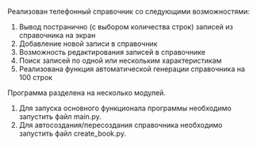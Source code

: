 Реализован телефонный справочник со следующими возможностями:
1. Вывод постранично (с выбором количества строк) записей из справочника на экран
2. Добавление новой записи в справочник
3. Возможность редактирования записей в справочнике
4. Поиск записей по одной или нескольким характеристикам
5. Реализована функция автоматической генерации справочника на 100 строк

Программа разделена на несколько модулей. 
1. Для запуска основного функционала программы необходимо запустить файл main.py.
2. Для автосоздания/пересоздания справочника необходимо запустить файл create_book.py. 

